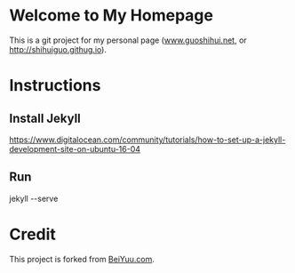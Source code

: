 # Welcome to My Homepage

This is a git project for my personal page (www.guoshihui.net, or http://shihuiguo.githug.io). 


# Instructions

## Install Jekyll
https://www.digitalocean.com/community/tutorials/how-to-set-up-a-jekyll-development-site-on-ubuntu-16-04

## Run

jekyll --serve

# Credit
This project is forked from [BeiYuu.com](http://beiyuu.com). 
